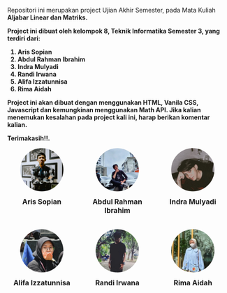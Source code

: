 Repositori ini merupakan project Ujian Akhir Semester, pada Mata Kuliah <b>Aljabar Linear dan Matriks<b>.

Project ini dibuat oleh kelompok 8, Teknik Informatika Semester 3, yang terdiri dari:
1. Aris Sopian
2. Abdul Rahman Ibrahim
3. Indra Mulyadi
4. Randi Irwana
5. Alifa Izzatunnisa
6. Rima Aidah

Project ini akan dibuat dengan menggunakan HTML, Vanila CSS, Javascript dan kemungkinan menggunakan Math API.
Jika kalian menemukan kesalahan pada project kali ini, harap berikan komentar kalian.

Terimakasih!!.

<div style="display: flex; flex-direction: column; align-items: center;">
    <div style="display: flex; justify-content: center; gap: 15px; width: 100%; margin-bottom: 20px;">
        <div style="text-align: center; flex: 1;">
            <img src="/img/profile/ars.png" alt="M1" style="width: 100px; height: 100px; border-radius: 50%;">
            <h2 style="margin-top: 10px; font-size: 16px;"><span>Aris Sopian</span></h2>
        </div>
        <div style="text-align: center; flex: 1;">
            <img src="/img/profile/abdl.png" alt="M2" style="width: 100px; height: 100px; border-radius: 50%;">
            <h2 style="margin-top: 10px; font-size: 16px;"><span>Abdul Rahman Ibrahim</span></h2>
        </div>
        <div style="text-align: center; flex: 1;">
            <img src="/img/profile/indr.png" alt="M3" style="width: 100px; height: 100px; border-radius: 50%;">
            <h2 style="margin-top: 10px; font-size: 16px;"><span>Indra Mulyadi</span></h2>
        </div>
    </div>
    <div style="display: flex; justify-content: center; gap: 15px; width: 100%; margin-bottom: 20px;">
        <div style="text-align: center; flex: 1;">
            <img src="/img/profile/alf.png" alt="M4" style="width: 100px; height: 100px; border-radius: 50%;">
            <h2 style="margin-top: 10px; font-size: 16px;"><span>Alifa Izzatunnisa</span></h2>
        </div>
        <div style="text-align: center; flex: 1;">
            <img src="/img/profile/rnd.png" alt="M5" style="width: 100px; height: 100px; border-radius: 50%;">
            <h2 style="margin-top: 10px; font-size: 16px;"><span>Randi Irwana</span></h2>
        </div>
        <div style="text-align: center; flex: 1;">
            <img src="/img/profile/rm.png" alt="M6" style="width: 100px; height: 100px; border-radius: 50%;">
            <h2 style="margin-top: 10px; font-size: 16px;"><span>Rima Aidah</span></h2>
        </div>
    </div>
</div>